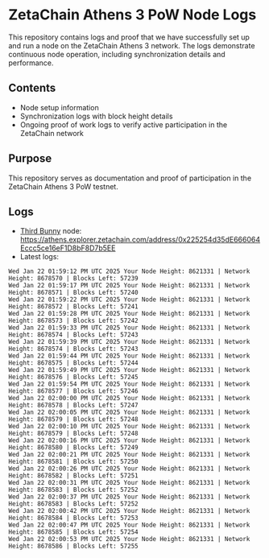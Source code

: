 # ZetaChain Athens 3 PoW Node Logs
This repository contains logs and proof that we have successfully set up and run a node on the ZetaChain Athens 3 network. The logs demonstrate continuous node operation, including synchronization details and performance.

## Contents
- Node setup information
- Synchronization logs with block height details
- Ongoing proof of work logs to verify active participation in the ZetaChain network

## Purpose
This repository serves as documentation and proof of participation in the ZetaChain Athens 3 PoW testnet.

## Logs

- [Third Bunny](https://thirdbunny.xyz/) node: https://athens.explorer.zetachain.com/address/0x225254d35dE666064Eccc5ce16eF1D8bF8D7b5EE
- Latest logs:
```
Wed Jan 22 01:59:12 PM UTC 2025 Your Node Height: 8621331 | Network Height: 8678570 | Blocks Left: 57239
Wed Jan 22 01:59:17 PM UTC 2025 Your Node Height: 8621331 | Network Height: 8678571 | Blocks Left: 57240
Wed Jan 22 01:59:22 PM UTC 2025 Your Node Height: 8621331 | Network Height: 8678572 | Blocks Left: 57241
Wed Jan 22 01:59:28 PM UTC 2025 Your Node Height: 8621331 | Network Height: 8678573 | Blocks Left: 57242
Wed Jan 22 01:59:33 PM UTC 2025 Your Node Height: 8621331 | Network Height: 8678574 | Blocks Left: 57243
Wed Jan 22 01:59:39 PM UTC 2025 Your Node Height: 8621331 | Network Height: 8678574 | Blocks Left: 57243
Wed Jan 22 01:59:44 PM UTC 2025 Your Node Height: 8621331 | Network Height: 8678575 | Blocks Left: 57244
Wed Jan 22 01:59:49 PM UTC 2025 Your Node Height: 8621331 | Network Height: 8678576 | Blocks Left: 57245
Wed Jan 22 01:59:54 PM UTC 2025 Your Node Height: 8621331 | Network Height: 8678577 | Blocks Left: 57246
Wed Jan 22 02:00:00 PM UTC 2025 Your Node Height: 8621331 | Network Height: 8678578 | Blocks Left: 57247
Wed Jan 22 02:00:05 PM UTC 2025 Your Node Height: 8621331 | Network Height: 8678579 | Blocks Left: 57248
Wed Jan 22 02:00:10 PM UTC 2025 Your Node Height: 8621331 | Network Height: 8678579 | Blocks Left: 57248
Wed Jan 22 02:00:16 PM UTC 2025 Your Node Height: 8621331 | Network Height: 8678580 | Blocks Left: 57249
Wed Jan 22 02:00:21 PM UTC 2025 Your Node Height: 8621331 | Network Height: 8678581 | Blocks Left: 57250
Wed Jan 22 02:00:26 PM UTC 2025 Your Node Height: 8621331 | Network Height: 8678582 | Blocks Left: 57251
Wed Jan 22 02:00:31 PM UTC 2025 Your Node Height: 8621331 | Network Height: 8678583 | Blocks Left: 57252
Wed Jan 22 02:00:37 PM UTC 2025 Your Node Height: 8621331 | Network Height: 8678583 | Blocks Left: 57252
Wed Jan 22 02:00:42 PM UTC 2025 Your Node Height: 8621331 | Network Height: 8678584 | Blocks Left: 57253
Wed Jan 22 02:00:47 PM UTC 2025 Your Node Height: 8621331 | Network Height: 8678585 | Blocks Left: 57254
Wed Jan 22 02:00:53 PM UTC 2025 Your Node Height: 8621331 | Network Height: 8678586 | Blocks Left: 57255
```

